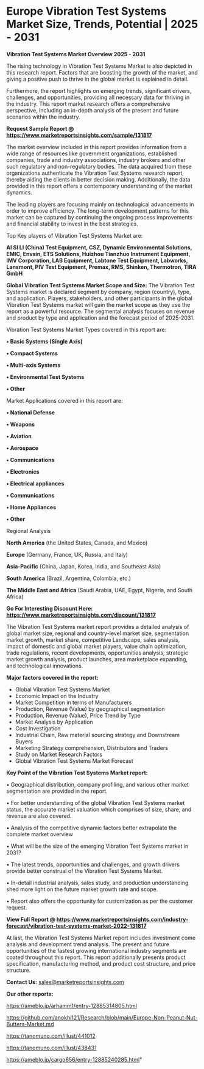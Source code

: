 # Europe Vibration Test Systems Market Size, Trends, Potential | 2025 - 2031

<Strong> Vibration Test Systems Market Overview 2025 - 2031</strong>

The rising technology in Vibration Test Systems Market is also depicted in this research report. Factors that are boosting the growth of the market, and giving a positive push to thrive in the global market is explained in detail.

Furthermore, the report highlights on emerging trends, significant drivers, challenges, and opportunities, providing all necessary data for thriving in the industry. This report market research offers a comprehensive perspective, including an in-depth analysis of the present and future scenarios within the industry.

<strong>Request Sample Report @ <a href=https://www.marketreportsinsights.com/sample/131817>https://www.marketreportsinsights.com/sample/131817</a></strong>

The market overview included in this report provides information from a wide range of resources like government organizations, established companies, trade and industry associations, industry brokers and other such regulatory and non-regulatory bodies. The data acquired from these organizations authenticate the Vibration Test Systems research report, thereby aiding the clients in better decision making. Additionally, the data provided in this report offers a contemporary understanding of the market dynamics.

The leading players are focusing mainly on technological advancements in order to improve efficiency. The long-term development patterns for this market can be captured by continuing the ongoing process improvements and financial stability to invest in the best strategies.

Top Key players of Vibration Test Systems Market are:

<strong>AI SI LI (China) Test Equipment, CSZ, Dynamic Environmental Solutions, EMIC, Envsin, ETS Solutions, Huizhou Tianzhuo Instrument Equipment, IMV Corporation, LAB Equipment, Labtone Test Equipment, Labworks, Lansmont, PIV Test Equipment, Premax, RMS, Shinken, Thermotron, TIRA GmbH</strong>

<strong><b>Global Vibration Test Systems Market Scope and Size:</b></strong>
The Vibration Test Systems market is declared segment by company, region (country), type, and application. Players, stakeholders, and other participants in the global Vibration Test Systems market will gain the market scope as they use the report as a powerful resource. The segmental analysis focuses on revenue and product by type and application and the forecast period of 2025-2031.

Vibration Test Systems Market Types covered in this report are:

<strong>• Basic Systems (Single Axis)

• Compact Systems

• Multi-axis Systems

• Environmental Test Systems

• Other</strong>

Market Applications covered in this report are:

<strong>• National Defense

• Weapons

• Aviation

• Aerospace

• Communications

• Electronics

• Electrical appliances

• Communications

• Home Appliances

• Other</strong> 

Regional Analysis

<strong>North America</strong> (the United States, Canada, and Mexico)

<strong>Europe</strong> (Germany, France, UK, Russia, and Italy)

<strong>Asia-Pacific</strong> (China, Japan, Korea, India, and Southeast Asia)

<strong>South America</strong> (Brazil, Argentina, Colombia, etc.)

<strong>The Middle East and Africa</strong> (Saudi Arabia, UAE, Egypt, Nigeria, and South Africa)

<strong>Go For Interesting Discount Here: <a href=https://www.marketreportsinsights.com/discount/131817>https://www.marketreportsinsights.com/discount/131817</a></strong>

The Vibration Test Systems market report provides a detailed analysis of global market size, regional and country-level market size, segmentation market growth, market share, competitive Landscape, sales analysis, impact of domestic and global market players, value chain optimization, trade regulations, recent developments, opportunities analysis, strategic market growth analysis, product launches, area marketplace expanding, and technological innovations.

<strong><b>Major factors covered in the report:</b></strong>
<ul>
  <li>Global Vibration Test Systems Market </li>
  <li>Economic Impact on the Industry</li>
  <li>Market Competition in terms of Manufacturers</li>
  <li>Production, Revenue (Value) by geographical segmentation</li>
  <li>Production, Revenue (Value), Price Trend by Type</li>
  <li>Market Analysis by Application</li>
  <li>Cost Investigation</li>
  <li>Industrial Chain, Raw material sourcing strategy and Downstream Buyers</li>
  <li>Marketing Strategy comprehension, Distributors and Traders</li>
  <li>Study on Market Research Factors</li>
  <li>Global Vibration Test Systems Market Forecast</li>
</ul>

<strong><b>Key Point of the Vibration Test Systems Market report:</b></strong>

• Geographical distribution, company profiling, and various other market segmentation are provided in the report.

• For better understanding of the global Vibration Test Systems market status, the accurate market valuation which comprises of size, share, and revenue are also covered.

• Analysis of the competitive dynamic factors better extrapolate the complete market overview

• What will be the size of the emerging Vibration Test Systems market in 2031?

• The latest trends, opportunities and challenges, and growth drivers provide better construal of the Vibration Test Systems Market.

• In-detail industrial analysis, sales study, and production understanding shed more light on the future market growth rate and scope.

• Report also offers the opportunity for customization as per the customer request.

<strong><b>View Full Report @ <a href=https://www.marketreportsinsights.com/industry-forecast/vibration-test-systems-market-2022-131817>https://www.marketreportsinsights.com/industry-forecast/vibration-test-systems-market-2022-131817</a></b></strong>


At last, the Vibration Test Systems Market report includes investment come analysis and development trend analysis. The present and future opportunities of the fastest growing international industry segments are coated throughout this report. This report additionally presents product specification, manufacturing method, and product cost structure, and price structure.

<strong>Contact Us:</strong>
sales@marketreportsinsights.com

<strong>Our other reports:</strong>

<a href=https://ameblo.jp/arhamm1/entry-12885314805.html>https://ameblo.jp/arhamm1/entry-12885314805.html</a>

<a href=https://github.com/anokhi121/Research/blob/main/Europe-Non-Peanut-Nut-Butters-Market.md>https://github.com/anokhi121/Research/blob/main/Europe-Non-Peanut-Nut-Butters-Market.md</a>

<a href=https://tanomuno.com/illust/441012>https://tanomuno.com/illust/441012</a>

<a href=https://tanomuno.com/illust/438431>https://tanomuno.com/illust/438431</a>

<a href=https://ameblo.jp/cargo656/entry-12885240285.html>https://ameblo.jp/cargo656/entry-12885240285.html</a>"
